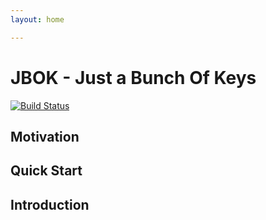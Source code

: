 ```yaml
---
layout: home

---
```


# JBOK - Just a Bunch Of Keys
[![Build Status](https://travis-ci.com/.../jbok.svg?branch=master)](https://travis-ci.com/.../jbok)


## Motivation

## Quick Start

## Introduction
